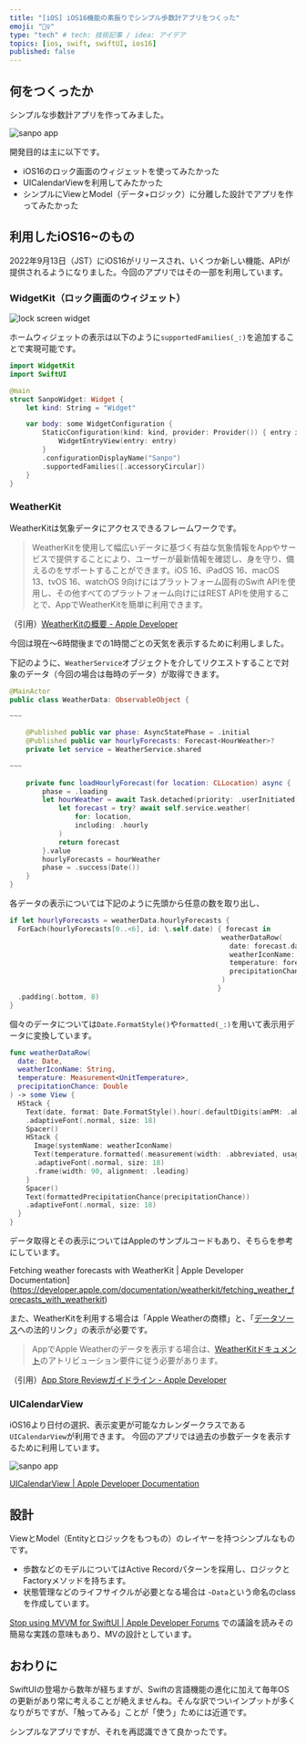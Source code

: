 ```yaml
---
title: "[iOS] iOS16機能の素振りでシンプル歩数計アプリをつくった"
emoji: "🚶‍♀️"
type: "tech" # tech: 技術記事 / idea: アイデア
topics: [ios, swift, swiftUI, ios16]
published: false
---
```


## 何をつくったか

シンプルな歩数計アプリを作ってみました。

![sanpo app](/images/sanpo-app.png)

開発目的は主に以下です。

* iOS16のロック画面のウィジェットを使ってみたかった
* UICalendarViewを利用してみたかった
* シンプルにViewとModel（データ+ロジック）に分離した設計でアプリを作ってみたかった

## 利用したiOS16~のもの

2022年9月13日（JST）にiOS16がリリースされ、いくつか新しい機能、APIが提供されるようになりました。今回のアプリではその一部を利用しています。

### WidgetKit（ロック画面のウィジェット）

![lock screen widget](/images/sanpo-lock-screen-widget.png)

ホームウィジェットの表示は以下のように`supportedFamilies(_:)`を追加することで実現可能です。

```swift
import WidgetKit
import SwiftUI

@main
struct SanpoWidget: Widget {
    let kind: String = "Widget"

    var body: some WidgetConfiguration {
        StaticConfiguration(kind: kind, provider: Provider()) { entry in
            WidgetEntryView(entry: entry)
        }
        .configurationDisplayName("Sanpo")
        .supportedFamilies([.accessoryCircular])
    }
}
```

### WeatherKit

WeatherKitは気象データにアクセスできるフレームワークです。

> WeatherKitを使用して幅広いデータに基づく有益な気象情報をAppやサービスで提供することにより、ユーザーが最新情報を確認し、身を守り、備えるのをサポートすることができます。iOS 16、iPadOS 16、macOS 13、tvOS 16、watchOS 9向けにはプラットフォーム固有のSwift APIを使用し、その他すべてのプラットフォーム向けにはREST APIを使用することで、AppでWeatherKitを簡単に利用できます。

（引用）[WeatherKitの概要 - Apple Developer](https://developer.apple.com/jp/weatherkit/)

今回は現在〜6時間後までの1時間ごとの天気を表示するために利用しました。

下記のように、`WeatherService`オブジェクトを介してリクエストすることで対象のデータ（今回の場合は毎時のデータ）が取得できます。

```swift
@MainActor
public class WeatherData: ObservableObject {

~~~

    @Published public var phase: AsyncStatePhase = .initial
    @Published public var hourlyForecasts: Forecast<HourWeather>?
    private let service = WeatherService.shared

~~~
  
    private func loadHourlyForecast(for location: CLLocation) async {
        phase = .loading
        let hourWeather = await Task.detached(priority: .userInitiated) {
            let forecast = try? await self.service.weather(
                for: location,
                including: .hourly
            )
            return forecast
        }.value
        hourlyForecasts = hourWeather
        phase = .success(Date())
    }
}
```

各データの表示については下記のように先頭から任意の数を取り出し、

```swift
if let hourlyForecasts = weatherData.hourlyForecasts {
  ForEach(hourlyForecasts[0..<6], id: \.self.date) { forecast in
                                                    weatherDataRow(
                                                      date: forecast.date,
                                                      weatherIconName: forecast.symbolName,
                                                      temperature: forecast.temperature,
                                                      precipitationChance: forecast.precipitationChance
                                                    )
                                                   }
  .padding(.bottom, 8)
}
```
個々のデータについては`Date.FormatStyle()`や`formatted(_:)`を用いて表示用データに変換しています。

```swift
func weatherDataRow(
  date: Date,
  weatherIconName: String,
  temperature: Measurement<UnitTemperature>,
  precipitationChance: Double
) -> some View {
  HStack {
    Text(date, format: Date.FormatStyle().hour(.defaultDigits(amPM: .abbreviated)).minute())
    .adaptiveFont(.normal, size: 18)
    Spacer()
    HStack {
      Image(systemName: weatherIconName)
      Text(temperature.formatted(.measurement(width: .abbreviated, usage: .weather)))
      .adaptiveFont(.normal, size: 18)
      .frame(width: 90, alignment: .leading)
    }
    Spacer()
    Text(formattedPrecipitationChance(precipitationChance))
    .adaptiveFont(.normal, size: 18)
  }
}
```

データ取得とその表示についてはAppleのサンプルコードもあり、そちらを参考にしています。

Fetching weather forecasts with WeatherKit | Apple Developer Documentation](https://developer.apple.com/documentation/weatherkit/fetching_weather_forecasts_with_weatherkit)

また、WeatherKitを利用する場合は「Apple Weatherの商標」と、「[データソース](https://weatherkit.apple.com/legal-attribution.html)への法的リンク」の表示が必要です。

> AppでApple Weatherのデータを表示する場合は、[WeatherKitドキュメント](https://developer.apple.com/jp/weatherkit/get-started/index.html#attribution-requirements)のアトリビューション要件に従う必要があります。

（引用）[App Store Reviewガイドライン - Apple Developer](https://developer.apple.com/jp/app-store/review/guidelines/#intellectual-property)

### UICalendarView

iOS16より日付の選択、表示変更が可能なカレンダークラスである`UICalendarView`が利用できます。
今回のアプリでは過去の歩数データを表示するために利用しています。

![sanpo app](/images/sanpo-calendar-view.png)

[UICalendarView | Apple Developer Documentation](https://developer.apple.com/documentation/uikit/uicalendarview)

## 設計

ViewとModel（Entityとロジックをもつもの）のレイヤーを持つシンプルなものです。

* 歩数などのモデルについてはActive Recordパターンを採用し、ロジックとFactoryメソッドを持ちます。
* 状態管理などのライフサイクルが必要となる場合は `~Data`という命名のclassを作成しています。

[Stop using MVVM for SwiftUI | Apple Developer Forums](https://developer.apple.com/forums/thread/699003?page=1) での議論を読みその簡易な実践の意味もあり、MVの設計としています。

## おわりに

SwiftUIの登場から数年が経ちますが、Swiftの言語機能の進化に加えて毎年OSの更新があり常に考えることが絶えませんね。そんな訳でついインプットが多くなりがちですが、「触ってみる」ことが「使う」ためには近道です。

シンプルなアプリですが、それを再認識できて良かったです。
